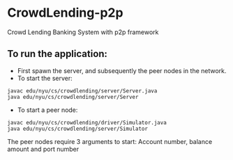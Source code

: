 # CrowdLending-p2p
Crowd Lending Banking System with p2p framework

## To run the application:

* First spawn the server, and subsequently the peer nodes in the network.
* To start the server:
```
javac edu/nyu/cs/crowdlending/server/Server.java
java edu/nyu/cs/crowdlending/server/Server
```
* To start a peer node:
```
javac edu/nyu/cs/crowdlending/driver/Simulator.java
java edu/nyu/cs/crowdlending/server/Simulator
```
The peer nodes require 3 arguments to start: Account number, balance amount and port number
